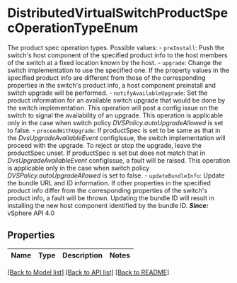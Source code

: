 # DistributedVirtualSwitchProductSpecOperationTypeEnum

The product spec operation types.  Possible values: - `preInstall`: Push the switch's host component of the specified product info to the   host members of the switch at a fixed location known by the host. - `upgrade`: Change the switch implementation to use the specified one.      If the   property values in the specified product info are different from   those of the corresponding properties in the switch's product info,   a host component preinstall and switch upgrade will be performed. - `notifyAvailableUpgrade`: Set the product information for an available switch upgrade that   would be done by the switch implementation.      This operation will post   a config issue on the switch to signal the availability of an upgrade.   This operation is applicable only in the case when switch policy   *DVSPolicy.autoUpgradeAllowed*   is set to false. - `proceedWithUpgrade`: If productSpec is set to be same as that in the   *DvsUpgradeAvailableEvent* configIssue, the switch   implementation will proceed with the upgrade.      To reject or stop the   upgrade, leave the productSpec unset. If productSpec is set but does not   match that in *DvsUpgradeAvailableEvent* configIssue,   a fault will be raised.   This operation is applicable only in the case when switch policy   *DVSPolicy.autoUpgradeAllowed*   is set to false. - `updateBundleInfo`: Update the bundle URL and ID information.      If other properties in   the specified product info differ from the   corresponding properties of the switch's product info, a fault will   be thrown. Updating the bundle ID will result in installing the new host   component identified by the bundle ID.  ***Since:*** vSphere API 4.0 

## Properties
Name | Type | Description | Notes
------------ | ------------- | ------------- | -------------

[[Back to Model list]](../README.md#documentation-for-models) [[Back to API list]](../README.md#documentation-for-api-endpoints) [[Back to README]](../README.md)


